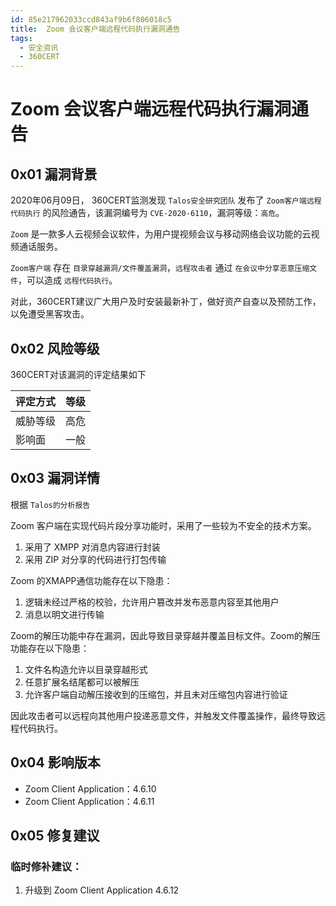 ```yaml
---
id: 85e217962033ccd843af9b6f806018c5
title:  Zoom 会议客户端远程代码执行漏洞通告
tags: 
  - 安全资讯
  - 360CERT
---
```


#  Zoom 会议客户端远程代码执行漏洞通告

0x01 漏洞背景
---------


2020年06月09日， 360CERT监测发现 `Talos安全研究团队` 发布了 `Zoom客户端远程代码执行` 的风险通告，该漏洞编号为 `CVE-2020-6110`，漏洞等级：`高危`。


`Zoom` 是一款多人云视频会议软件，为用户提视频会议与移动网络会议功能的云视频通话服务。


`Zoom客户端` 存在 `目录穿越漏洞/文件覆盖漏洞`，`远程攻击者` 通过 `在会议中分享恶意压缩文件`，可以造成 `远程代码执行`。


对此，360CERT建议广大用户及时安装最新补丁，做好资产自查以及预防工作，以免遭受黑客攻击。 


0x02 风险等级
---------


360CERT对该漏洞的评定结果如下




| 评定方式 | 等级 |
| --- | --- |
| 威胁等级 | 高危 |
| 影响面 | 一般 |


0x03 漏洞详情
---------


根据 `Talos的分析报告` 


Zoom 客户端在实现代码片段分享功能时，采用了一些较为不安全的技术方案。


1. 采用了 XMPP 对消息内容进行封装
2. 采用 ZIP 对分享的代码进行打包传输


Zoom 的XMAPP通信功能存在以下隐患：


1. 逻辑未经过严格的校验，允许用户篡改并发布恶意内容至其他用户
2. 消息以明文进行传输


Zoom的解压功能中存在漏洞，因此导致目录穿越并覆盖目标文件。Zoom的解压功能存在以下隐患：


1. 文件名构造允许以目录穿越形式
2. 任意扩展名结尾都可以被解压
3. 允许客户端自动解压接收到的压缩包，并且未对压缩包内容进行验证


因此攻击者可以远程向其他用户投递恶意文件，并触发文件覆盖操作，最终导致远程代码执行。


0x04 影响版本
---------


* Zoom Client Application：4.6.10
* Zoom Client Application：4.6.11


0x05 修复建议
---------


### 临时修补建议：


1. 升级到 Zoom Client Application 4.6.12


